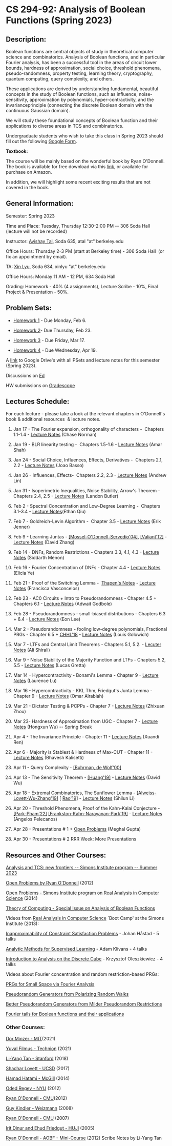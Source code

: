 # CS 294-92: Analysis of Boolean Functions (Spring 2023)

## Description:

Boolean functions are central objects of study in theoretical computer science and combinatorics. Analysis of Boolean functions, and in particular Fourier analysis, has been a successful tool in the areas of circuit lower bounds, hardness of approximation, social choice, threshold phenomena, pseudo-randomness, property testing, learning theory, cryptography, quantum computing, query complexity, and others.

These applications are derived by understanding fundamental, beautiful concepts in the study of Boolean functions, such as influence, noise-sensitivity, approximation by polynomials, hyper-contractivity, and the invarianceprinciple (connecting the discrete Boolean domain with the continuous Gaussian domain).

We will study these foundational concepts of Boolean function and their applications to diverse areas in TCS and combinatorics.

Undergraduate students who wish to take this class in Spring 2023 should fill out the following [Google Form](https://forms.gle/YkQMUBa3wj5t1okj9).

**Textbook:**

The course will be mainly based on the wonderful book by Ryan O'Donnell. The book is available for free download via this [link](http://www.cs.cmu.edu/~odonnell/papers/Analysis-of-Boolean-Functions-by-Ryan-ODonnell.pdf), or available for purchase on Amazon.

In addition, we will highlight some recent exciting results that are not covered in the book.

## General Information:

Semester: Spring 2023

Time and Place: Tuesday, Thursday 12:30-2:00 PM -- 306 Soda Hall (lecture will not be recorded)

Instructor: [Avishay Tal](http://www.avishaytal.org/), Soda 635, atal "at" berkeley.edu

Office Hours: Thursday 2-3 PM (start at Berkeley time) - 306 Soda Hall  (or fix an appointment by email).

TA: [Xin Lyu](https://people.eecs.berkeley.edu/~xinlyu/), Soda 634, xinlyu "at" berkeley.edu

Office Hours: Monday 11 AM - 12 PM, 634 Soda Hall

Grading: Homework - 40% (4 assignments), Lecture Scribe - 10%, Final Project & Presentation - 50%.

## Problem Sets:

- [Homework 1](https://drive.google.com/file/d/1Txq2B_RHASu2-EJ3LsWfESVVBfzSI6Y2/view?usp=sharing) \- Due Monday, Feb 6.

- [Homework 2](https://drive.google.com/file/d/1f1SwfnqB9itoz6-51bO3HMpvRdv9C6ZR/view?usp=share_link)\- Due Thursday, Feb 23.

- [Homework 3](https://drive.google.com/file/d/1G1udr2Pn7vzfSF3oXYuHaz5JICDZyiMa/view?usp=share_link) \- Due Friday, Mar 17.

- [Homework 4](https://drive.google.com/file/d/1q0HvaCXkuvegWFQDepk8msUEaX3lmUBg/view?usp=share_link) \- Due Wednesday, Apr 19.

A [link](https://drive.google.com/drive/folders/1-_yaLlEaVoJkon430DLCtxbKCeId_bX1?usp=sharing) to Google Drive's with all PSets and lecture notes for this semester (Spring 2023).

Discussions on [Ed](https://edstem.org/us/courses/35323/discussion/)

HW submissions on [Gradescope](https://www.gradescope.com/courses/496193)

## Lectures Schedule:

For each lecture - please take a look at the relevant chapters in O'Donnell's book & additional resources  & lecture notes.

01. Jan 17 - The Fourier expansion, orthogonality of characters -  Chapters 1.1-1.4 - [Lecture Notes](https://drive.google.com/file/d/1AHfdet3MaQH-abuTvCgq0VsktHpelwnw/view?usp=sharing) (Chase Norman)

02. Jan 19 - BLR linearity testing -  Chapters 1.5-1.6 - [Lecture Notes](https://drive.google.com/file/d/1KbHpTIQbwO831uvq8VyrGc2i9rUnCDd6/view?usp=share_link) (Amar Shah)

03. Jan 24 - Social Choice, Influences, Effects, Derivatives -  Chapters 2.1, 2.2 - [Lecture Notes](https://drive.google.com/file/d/1-SXVrCzNJskmc2RbgWIsQK5Ex1Hv6il9/view?usp=sharing) (Joao Basso)

04. Jan 26 - Influences, Effects-  Chapters 2.2, 2.3 - [Lecture Notes](https://drive.google.com/file/d/1VXn2MhA30MoZD9Ubibv_8nKIzFjmDi0q/view?usp=sharing) (Andrew Lin)

05. Jan 31 - Isoperimetric Inequalities, Noise Stability, Arrow's Theorem -  Chapters 2.4, 2.5 - [Lecture Notes](https://drive.google.com/file/d/1qfQu7Gun45lhr6R8An097vKeVAd41Puw/view?usp=share_link) (Landon Butler)

06. Feb 2 - Spectral Concentration and Low-Degree Learning -  Chapters 3.1-3.4 - [Lecture Notes](https://drive.google.com/file/d/1JAmsVVvVARZxU5Imb5dWOwAhtm_JPeGu/view?usp=share_link)(Ethan Qiu)

07. Feb 7 - Goldreich-Levin Algorithm -  Chapter 3.5 - [Lecture Notes](https://drive.google.com/file/d/1t2CSVxktdaL3EnT38-muZdNoY0hPtd_a/view?usp=share_link) (Erik Jenner)

08. Feb 9 - Learning Juntas - [\[Mossel-O'Donnell-Servedio'04\]](https://www.cs.cmu.edu/~odonnell/papers/juntas.pdf), [\[Valiant'12\]](https://dl.acm.org/doi/10.1145/2728167) \- [Lecture Notes](https://drive.google.com/file/d/1dpFrnMECQ5SfBL2NkdMwgoGp6DqPJXQJ/view?usp=share_link) (David Zhang)

09. Feb 14 - DNFs, Random Restrictions - Chapters 3.3, 4.1, 4.3 - [Lecture Notes](https://drive.google.com/file/d/1U7jIGRAZ1cl2ZtzeJkgSE4MRTkVE8J0z/view?usp=share_link) (Siddarth Menon)

10. Feb 16 - Fourier Concentration of DNFs - Chapter 4.4 - [Lecture Notes](https://drive.google.com/file/d/1A0g1XeF4DTAn0zhcAAIj-dEZHsCKdWAm/view?usp=share_link) (Elicia Ye)

11. Feb 21 - Proof of the Switching Lemma -  [Thapen's Notes](http://users.math.cas.cz/~thapen/switching.pdf) \- [Lecture Notes](https://drive.google.com/file/d/1dKfAq5CXzSYNu1UQQIFb0A_Xgc5RpeDK/view?usp=share_link) (Francisca Vasconcelos)

12. Feb 23 - AC0 Circuits + Intro to Pseudorandomness - Chapter 4.5 + Chapters 6.1 - [Lecture Notes](https://drive.google.com/file/d/1UaVb1l5tDqiOTevmRIMSlF-52q0Mhvt5/view?usp=share_link) (Adwait Godbole)

13. Feb 28 - Pseudorandomness - small-biased distributions - Chapters 6.3 + 6.4 - [Lecture Notes](https://drive.google.com/file/d/1GYlJH1eh1T46KA0z_EqJncoVnTpk4egl/view?usp=share_link) (Eon Lee)

14. Mar 2 - Pseudorandomness - fooling low-degree polynomials, Fractional PRGs - Chapter 6.5 + [CHHL'18](http://www.theoryofcomputing.org/articles/v015a010/) \- [Lecture Notes](https://drive.google.com/file/d/1Mpmp0xxGHVQWV44eKlxy7OZjNP7DnCC-/view?usp=share_link) (Louis Golowich)

15. Mar 7 - LTFs and Central Limit Theorems - Chapters 5.1, 5.2. - [Lecuter Notes](https://drive.google.com/file/d/1G-nWmYYENf7RllyUZ8GDRuvgeIQcLSlD/view?usp=share_link) (Ali Shirali)

16. Mar 9 - Noise Stability of the Majority Function and LTFs - Chapters 5.2, 5.5 - [Lecture Notes](https://drive.google.com/file/d/1zg3MRPam1QKljwc7LDegjaLj0hNbAZOs/view?usp=sharing) (Lucas Gretta)

17. Mar 14 - Hypercontractivity - Bonami's Lemma - Chapter 9 - [Lecture Notes](https://drive.google.com/file/d/1z63CdM_apMiZIa9DOizv7a3BFnBNhCi5/view?usp=share_link) (Laurence Lu)

18. Mar 16 - Hypercontractivity - KKL Thm, Friedgut's Junta Lemma - Chapter 9 - [Lecture Notes](https://drive.google.com/file/d/1w6HidBvw9i8m0TI6l3CnJZCJcJZrd0av/view?usp=sharing) (Omar Alrabiah)

19. Mar 21 - Dictator Testing & PCPPs - Chapter 7 - [Lecture Notes](https://drive.google.com/file/d/15sf9R1xvWfxv-5gSL1KZ0_2IMuxuhDiU/view?usp=sharing) (Zhixuan Zhou)

20. Mar 23- Hardness of Approximation from UGC - Chapter 7 - [Lecture Notes](https://drive.google.com/file/d/1TfI7APlMDU_cmgMEQ14S9Nin8H5PXCKw/view?usp=sharing) (Hongxun Wu)
\-\- Spring Break

21. Apr 4 - The Invariance Principle - Chapter 11 - [Lecture Notes](https://drive.google.com/file/d/1u66pLIRwGd-Mhz5_4DeyEtjDTa93LlMr/view?usp=sharing) (Xuandi Ren)

22. Apr 6 - Majority is Stablest & Hardness of Max-CUT - Chapter 11 - [Lecture Notes](https://drive.google.com/file/d/11Ok6hXMoSZrq1ZUA5iXB-LK2RgM2R_gg/view?usp=sharing) (Bhavesh Kalisetti)

23. Apr 11 - Query Complexity - [\[Buhrman, de Wolf'00\]](https://www.sciencedirect.com/science/article/pii/S030439750100144X)

24. Apr 13 - The Sensitivity Theorem - [\[Huang'19\]](https://arxiv.org/abs/1907.00847) \- [Lecture Notes](https://drive.google.com/file/d/1wv24aATGfdHGSeu63MXKMCd2c0x8sfK8/view?usp=sharing) (David Wu)

25. Apr 18 - Extremal Combinatorics, The Sunflower Lemma \- [\[Alweiss-Lovett-Wu-Zhang'19\]](https://arxiv.org/abs/1908.08483) \[ [Rao'19](https://arxiv.org/abs/1909.04774)\] \- [Lecture Notes](https://drive.google.com/file/d/1tRVMmHH0gQDDsi3AYdWLYre5BP40Rx37/view?usp=share_link) (Shilun Li)

26. Apr 20 - Threshold Phenomena, Proof of the Kahn-Kalai Conjecture \- [\[Park-Pham'22\]](https://arxiv.org/abs/2203.17207) [\[Frankston-Kahn-Narayanan-Park'19\]](https://arxiv.org/abs/1910.13433) \- [Lecture Notes](https://drive.google.com/file/d/1FqSboBnbo9ZmI5Paf1sXuLuTX2oHIRTh/view?usp=share_link) (Angelos Pelecanos)

27. Apr 28 - Presentations # 1 + [Open Problems](https://drive.google.com/file/d/1OC0V-zIiAmkEhZE_pSekgmQlkan8Cnmg/view?usp=sharing) (Meghal Gupta)

28. Apr 30 - Presentations # 2
RRR Week: More Presentations

## Resources and Other Courses:

[Analysis and TCS: new frontiers -- Simons Institute program -- Summer 2023](https://simons.berkeley.edu/programs/analysis-tcs-new-frontiers)

[Open Problems by Ryan O'Donnell](https://arxiv.org/abs/1204.6447) (2012)

[Open Problems - Simons Institute program on Real Analysis in Computer Science](https://simons.berkeley.edu/sites/default/files/openprobsmerged.pdf) (2014)

[Theory of Computing - Special Issue on Analysis of Boolean Functions](http://theoryofcomputing.org/articles/v009a016/)

Videos from [Real Analysis in Computer Science](https://simons.berkeley.edu/programs/realanalysis2013) \`Boot Camp' at the Simons Institute (2013):

[Inapproximability of Constraint Satisfaction Problems](https://simons.berkeley.edu/talks/inapproximability-of-constraint-satisfaction-problems) \- Johan Håstad - 5 talks

[Analytic Methods for Supervised Learning​](https://simons.berkeley.edu/talks/analytic-methods-supervised-learning) \- Adam Klivans - 4 talks

[Introduction to Analysis on the Discrete Cube](https://simons.berkeley.edu/talks/introduction-analysis-discrete-cube) \- Krzysztof Oleszkiewicz - 4 talks

Videos about Fourier concentration and random restriction-based PRGs:

[PRGs for Small Space via Fourier Analysis](https://simons.berkeley.edu/talks/thomas-steinke-2017-03-09)

[Pseudorandom Generators from Polarizing Random Walks](https://simons.berkeley.edu/talks/pseudorandom-generators-polarizing-random-walks-0)

[Better Pseudorandom Generators from Milder Pseudorandom Restrictions](https://www.youtube.com/watch?v=IRnMcc8l7u4)

[Fourier tails for Boolean functions and their applications](https://www.youtube.com/watch?v=FmisseepEys)

### Other Courses:

[Dor Minzer - MIT](https://sites.google.com/view/dorminzer/teaching?authuser=0)(2021)

[Yuval Filmus - Technion](https://yuvalfilmus.cs.technion.ac.il/courses/?crid=1240) (2021)

[Li-Yang Tan - Stanford](http://theory.stanford.edu/~liyang/teaching/aobf-18.html) (2018)

[Shachar Lovett - UCSD](http://cseweb.ucsd.edu/~slovett/teaching/WI17-CSE291/) (2017)

[Hamad Hatami - McGill](https://www.cs.mcgill.ca/~hatami/comp760-2014) (2014)

[Oded Regev - NYU](https://cims.nyu.edu/~regev/teaching/analysis_fall_2012/) (2012)

[Ryan O'Donnell - CMU](http://www.cs.cmu.edu/~odonnell/aobf12/)(2012)

[Guy Kindler - Weizmann](https://www.cse.huji.ac.il/~gkindler/weizmann-course/) (2008)

[Ryan O'Donnell - CMU](http://www.cs.cmu.edu/~odonnell/boolean-analysis/) (2007)

[Irit Dinur and Ehud Friedgut - HUJI](https://www.cse.huji.ac.il/~analyt/) (2005)

[Ryan O'Donnell - AOBF - Mini-Course](http://www.cs.cmu.edu/~odonnell/papers/barbados-aobf-lecture-notes.pdf) (2012) Scribe Notes by Li-Yang Tan
